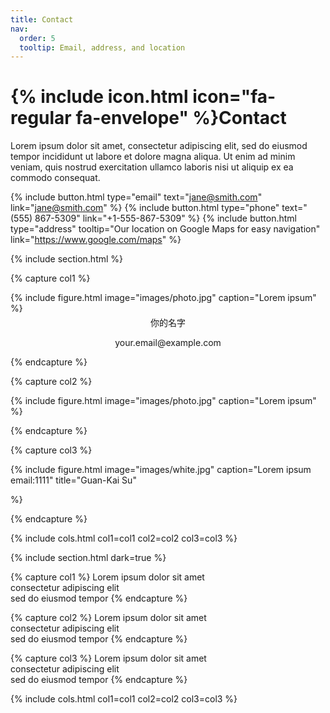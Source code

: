 ```yaml
---
title: Contact
nav:
  order: 5
  tooltip: Email, address, and location
---
```


# {% include icon.html icon="fa-regular fa-envelope" %}Contact

Lorem ipsum dolor sit amet, consectetur adipiscing elit, sed do eiusmod tempor
incididunt ut labore et dolore magna aliqua. Ut enim ad minim veniam, quis
nostrud exercitation ullamco laboris nisi ut aliquip ex ea commodo consequat.

{%
  include button.html
  type="email"
  text="jane@smith.com"
  link="jane@smith.com"
%}
{%
  include button.html
  type="phone"
  text="(555) 867-5309"
  link="+1-555-867-5309"
%}
{%
  include button.html
  type="address"
  tooltip="Our location on Google Maps for easy navigation"
  link="https://www.google.com/maps"
%}

{% include section.html %}

{% capture col1 %}

{%
  include figure.html
  image="images/photo.jpg"
  caption="Lorem ipsum"
%}
  <div style="text-align:center; margin-top: -10px;">
    <p>你的名字</p>
    <p>your.email@example.com</p>
 </div>
{% endcapture %}

{% capture col2 %}

{%
  include figure.html
  image="images/photo.jpg"
  caption="Lorem ipsum"
%}

{% endcapture %}


{% capture col3 %}

{%
  include figure.html
  image="images/white.jpg"
  caption="Lorem ipsum
  email:1111"
  title="Guan-Kai Su"
  
%}

{% endcapture %}


{% include cols.html col1=col1 col2=col2 col3=col3 %}

{% include section.html dark=true %}

{% capture col1 %}
Lorem ipsum dolor sit amet  
consectetur adipiscing elit  
sed do eiusmod tempor
{% endcapture %}

{% capture col2 %}
Lorem ipsum dolor sit amet  
consectetur adipiscing elit  
sed do eiusmod tempor
{% endcapture %}

{% capture col3 %}
Lorem ipsum dolor sit amet  
consectetur adipiscing elit  
sed do eiusmod tempor
{% endcapture %}

{% include cols.html col1=col1 col2=col2 col3=col3 %}
